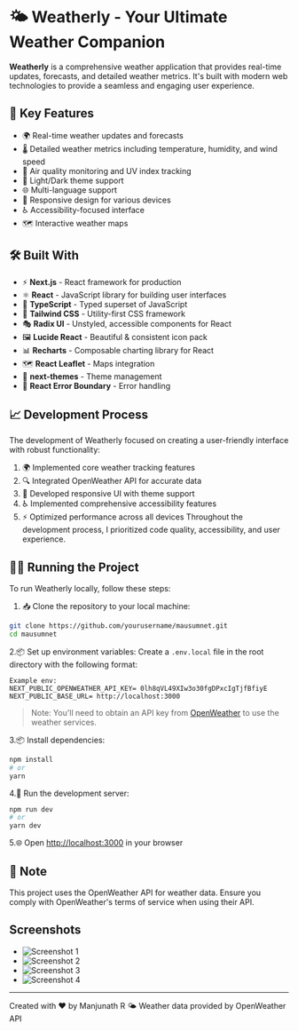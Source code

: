 # 🌤️ Weatherly - Your Ultimate Weather Companion

**Weatherly** is a comprehensive weather application that provides real-time updates, forecasts, and detailed weather metrics. It's built with modern web technologies to provide a seamless and engaging user experience.

## 🚀 Key Features

- 🌍 Real-time weather updates and forecasts
- 🌡️ Detailed weather metrics including temperature, humidity, and wind speed
- 🌆 Air quality monitoring and UV index tracking
- 🎨 Light/Dark theme support
- 🌐 Multi-language support
- 📱 Responsive design for various devices
- ♿ Accessibility-focused interface
- 🗺️ Interactive weather maps

## 🛠️ Built With

- ⚡ **Next.js** - React framework for production
- ⚛️ **React** - JavaScript library for building user interfaces
- 📘 **TypeScript** - Typed superset of JavaScript
- 🎨 **Tailwind CSS** - Utility-first CSS framework
- 🎭 **Radix UI** - Unstyled, accessible components for React
- 🖼️ **Lucide React** - Beautiful & consistent icon pack
- 📊 **Recharts** - Composable charting library for React
- 🗺️ **React Leaflet** - Maps integration
- 🌙 **next-themes** - Theme management
- 🚨 **React Error Boundary** - Error handling

## 📈 Development Process

The development of Weatherly focused on creating a user-friendly interface with robust functionality:

1. 🌍 Implemented core weather tracking features
2. 🔍 Integrated OpenWeather API for accurate data
3. 🎨 Developed responsive UI with theme support
4. ♿ Implemented comprehensive accessibility features
5. ⚡ Optimized performance across all devices Throughout the development process, I prioritized code quality, accessibility, and user experience.

## 🏃‍♂️ Running the Project

To run Weatherly locally, follow these steps:

1. 📥 Clone the repository to your local machine:

```bash
git clone https://github.com/yourusername/mausumnet.git
cd mausumnet
```

2.📦 Set up environment variables:
Create a `.env.local` file in the root directory with the following format:

```env
Example env:
NEXT_PUBLIC_OPENWEATHER_API_KEY= 0lh8qVL49XIw3o30fgDPxcIgTjfBfiyE
NEXT_PUBLIC_BASE_URL= http://localhost:3000
```

> Note: You'll need to obtain an API key from [OpenWeather](https://openweathermap.org/api) to use the weather services.

3.📦 Install dependencies:

```bash
npm install
# or
yarn
```

4.🚀 Run the development server:

```bash
npm run dev
# or
yarn dev
```

5.🌐 Open [http://localhost:3000](http://localhost:3000) in your browser

## 📝 Note

This project uses the OpenWeather API for weather data. Ensure you comply with OpenWeather's terms of service when using their API.

## Screenshots

- ![Screenshot 1](https://github.com/user-attachments/assets/weather-app-screenshot-1.png)
- ![Screenshot 2](https://github.com/user-attachments/assets/weather-app-screenshot-2.png)
- ![Screenshot 3](https://github.com/user-attachments/assets/weather-app-screenshot-3.png)
- ![Screenshot 4](https://github.com/user-attachments/assets/weather-app-screenshot-4.png)

---

Created with ❤️ by Manjunath R
🌤️ Weather data provided by OpenWeather API
